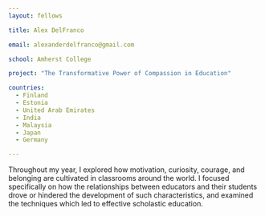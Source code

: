 ```yaml
---
layout: fellows

title: Alex DelFranco

email: alexanderdelfranco@gmail.com

school: Amherst College

project: "The Transformative Power of Compassion in Education"

countries:
  - Finland
  - Estonia
  - United Arab Emirates
  - India
  - Malaysia
  - Japan
  - Germany

---
```


Throughout my year, I explored how motivation, curiosity, courage, and belonging are cultivated in classrooms around the world. I focused specifically on how the relationships between educators and their students drove or hindered the development of such characteristics, and examined the techniques which led to effective scholastic education.
